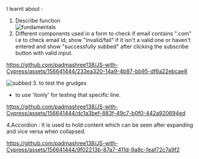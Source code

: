 I learnt about :
1. Describe function <br/>
   ![fundamentals](https://github.com/padmashree138/JS-with-Cypress/assets/156641444/1e85e12a-dcdf-41b6-9ee2-81082576b6cb)<br/>
2. Different components used in a form to check if email contains ".com" i.e to check email id, show "invalid/fail" if it isn't a valid one or haven't entered and show "successfully subbed" after clicking the subscribe button with valid input.<br/>


https://github.com/padmashree138/JS-with-Cypress/assets/156641444/233ea320-14a9-4b87-bb95-df6a22ebcae8


![subbed](https://github.com/padmashree138/JS-with-Cypress/assets/156641444/f8ca0595-4857-4d05-a82e-35bdebf83535)
3. to test the grudges
   - to use 'itonly' for testing that specific line.

https://github.com/padmashree138/JS-with-Cypress/assets/156641444/dc1a3bef-883f-49c7-b0f0-442a920694ed

4.Accordion : It is used to hold content which can be seen after expanding and vice versa when collapsed.<br/>


https://github.com/padmashree138/JS-with-Cypress/assets/156641444/9f02213b-87a7-411d-9a8c-feaf72c7a9f2

